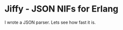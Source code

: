 Jiffy - JSON NIFs for Erlang
============================

I wrote a JSON parser. Lets see how fast it is.
